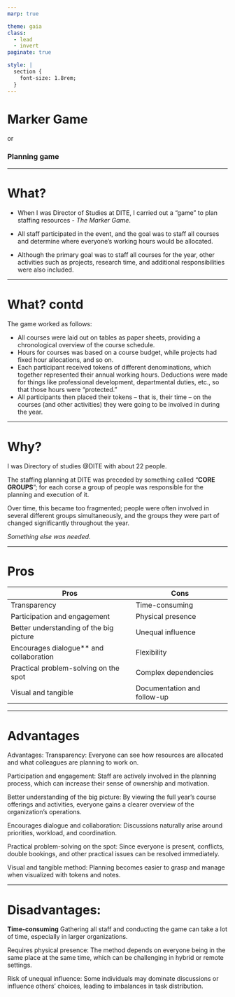 ```yaml
---
marp: true

theme: gaia
class:
  - lead
  - invert
paginate: true

style: |
  section {
    font-size: 1.8rem;
  }
---
```


# Marker Game
 
 or 

### Planning game

---
# What?

- When I was Director of Studies at DITE, I carried out a “game” to plan staffing resources - _The Marker Game_.
  
- All staff participated in the event, and the goal was to staff all courses and determine where everyone’s working hours would be allocated.

- Although the primary goal was to staff all courses for the year, other activities such as projects, research time, and additional responsibilities were also included.

---

# What? contd

The game worked as follows:

- All courses were laid out on tables as paper sheets, providing a chronological overview of the course schedule.
- Hours for courses was based on a course budget, while projects had fixed hour allocations, and so on.
- Each participant received tokens of different denominations, which together represented their annual working hours. Deductions were made for things like professional development, departmental duties, etc., so that those hours were “protected.”
- All participants then placed their tokens – that is, their time – on the courses (and other activities) they were going to be involved in during the year.



---
# Why?

I was Directory of studies @DITE with about 22 people.

The staffing planning at DITE was preceded by something called “**CORE GROUPS**”; for each corse a group of people was responsible for the planning and execution of it.

Over time, this became too fragmented; 
people were often involved in several different groups simultaneously, and the groups they were part of changed significantly throughout the year.

_Something else was needed_.

---

# Pros

| Pros | Cons |
|---|---|
Transparency | Time-consuming |
Participation and engagement | Physical presence |
Better understanding of the big picture | Unequal influence |
Encourages dialogue** and collaboration | Flexibility |
Practical problem-solving on the spot | Complex dependencies |
Visual and tangible | Documentation and follow-up |


---

# Advantages

Advantages:
Transparency:
Everyone can see how resources are allocated and what colleagues are planning to work on.

Participation and engagement:
Staff are actively involved in the planning process, which can increase their sense of ownership and motivation.

Better understanding of the big picture:
By viewing the full year’s course offerings and activities, everyone gains a clearer overview of the organization’s operations.

Encourages dialogue and collaboration:
Discussions naturally arise around priorities, workload, and coordination.

Practical problem-solving on the spot:
Since everyone is present, conflicts, double bookings, and other practical issues can be resolved immediately.

Visual and tangible method:
Planning becomes easier to grasp and manage when visualized with tokens and notes.

---
# Disadvantages:

**Time-consuming**
Gathering all staff and conducting the game can take a lot of time, especially in larger organizations.

Requires physical presence:
The method depends on everyone being in the same place at the same time, which can be challenging in hybrid or remote settings.

Risk of unequal influence:
Some individuals may dominate discussions or influence others’ choices, leading to imbalances in task distribution.